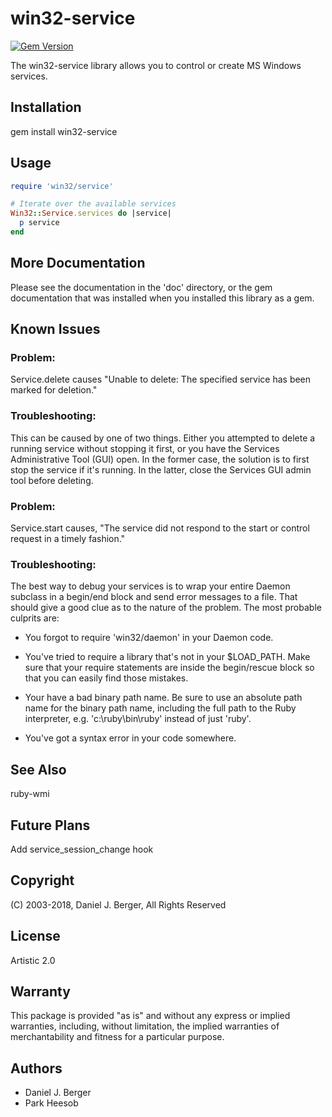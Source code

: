 # win32-service

[![Gem Version](https://badge.fury.io/rb/win32-service.svg)](https://badge.fury.io/rb/win32-service)

The win32-service library allows you to control or create MS Windows services.

## Installation

gem install win32-service

## Usage

```ruby
require 'win32/service'

# Iterate over the available services
Win32::Service.services do |service|
  p service
end
```

## More Documentation

Please see the documentation in the 'doc' directory, or the gem documentation that was installed when you installed this library as a gem.

## Known Issues

### Problem:

Service.delete causes "Unable to delete: The specified service has been marked for deletion."

### Troubleshooting:

This can be caused by one of two things. Either you attempted to delete a running service without stopping it first, or you have the Services Administrative Tool (GUI) open. In the former case, the solution is to first stop the service if it's running. In the latter, close the Services GUI admin tool before deleting.

### Problem:

Service.start causes, "The service did not respond to the start or control request in a timely fashion."

### Troubleshooting:

The best way to debug your services is to wrap your entire Daemon subclass in a begin/end block and send error messages to a file. That should give a good clue as to the nature of the problem. The most probable culprits are:

- You forgot to require 'win32/daemon' in your Daemon code.

- You've tried to require a library that's not in your $LOAD_PATH. Make sure that your require statements are inside the begin/rescue block so that you can easily find those mistakes.

- Your have a bad binary path name. Be sure to use an absolute path name for the binary path name, including the full path to the Ruby interpreter, e.g. 'c:\ruby\bin\ruby' instead of just 'ruby'.

- You've got a syntax error in your code somewhere.

## See Also

ruby-wmi

## Future Plans

Add service_session_change hook

## Copyright

(C) 2003-2018, Daniel J. Berger, All Rights Reserved

## License

Artistic 2.0

## Warranty

This package is provided "as is" and without any express or implied warranties, including, without limitation, the implied warranties of merchantability and fitness for a particular purpose.

## Authors

- Daniel J. Berger
- Park Heesob
